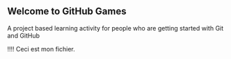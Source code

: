 ## Welcome to GitHub Games

A project based learning activity for people who are getting started with Git and GitHub

!!!! Ceci est mon fichier.
